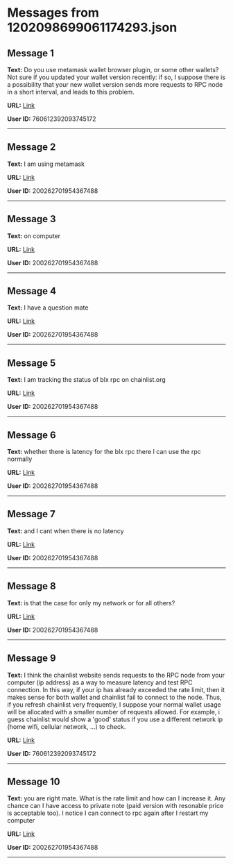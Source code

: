 # Messages from 1202098699061174293.json

## Message 1

**Text:** Do you use metamask wallet browser plugin, or some other wallets?
Not sure if you updated your wallet version recently: if so, I suppose there is a possibility that your new wallet version sends more requests to RPC node in a short interval, and leads to this problem.

**URL:** [Link](https://discord.com/channels/638409433860407300/638409433860407302/1202098699061174293)

**User ID:** 760612392093745172

---

## Message 2

**Text:** I am using metamask

**URL:** [Link](https://discord.com/channels/638409433860407300/638409433860407302/1202106784664256572)

**User ID:** 200262701954367488

---

## Message 3

**Text:** on computer

**URL:** [Link](https://discord.com/channels/638409433860407300/638409433860407302/1202106822371328000)

**User ID:** 200262701954367488

---

## Message 4

**Text:** I have a question mate

**URL:** [Link](https://discord.com/channels/638409433860407300/638409433860407302/1202106862808616981)

**User ID:** 200262701954367488

---

## Message 5

**Text:** I am tracking the status of blx rpc on chainlist.org

**URL:** [Link](https://discord.com/channels/638409433860407300/638409433860407302/1202106938519719956)

**User ID:** 200262701954367488

---

## Message 6

**Text:** whether there is latency for the blx rpc there I can use the rpc normally

**URL:** [Link](https://discord.com/channels/638409433860407300/638409433860407302/1202107050620887111)

**User ID:** 200262701954367488

---

## Message 7

**Text:** and I cant when there is no latency

**URL:** [Link](https://discord.com/channels/638409433860407300/638409433860407302/1202107111631507456)

**User ID:** 200262701954367488

---

## Message 8

**Text:** is that the case for only my network or for all others?

**URL:** [Link](https://discord.com/channels/638409433860407300/638409433860407302/1202107313750822912)

**User ID:** 200262701954367488

---

## Message 9

**Text:** I think the chainlist website sends requests to the RPC node from your computer (ip address) as a way to measure latency and test RPC connection.
In this way, if your ip has already exceeded the rate limit, then it makes sense for both wallet and chainlist fail to connect to the node. Thus, if you refresh chainlist very frequently, I suppose your normal wallet usage will be allocated with a smaller number of requests allowed. 
For example, i guess chainlist would show a 'good' status if you use a different network ip (home wifi, cellular network, ...) to check.

**URL:** [Link](https://discord.com/channels/638409433860407300/638409433860407302/1202293280394448968)

**User ID:** 760612392093745172

---

## Message 10

**Text:** you are right mate. What is the rate limit and how can I increase it. Any chance can I have access to private note (paid version with resonable price is acceptable too). I notice I can connect to rpc again after I restart my computer

**URL:** [Link](https://discord.com/channels/638409433860407300/638409433860407302/1202404438694690907)

**User ID:** 200262701954367488

---

